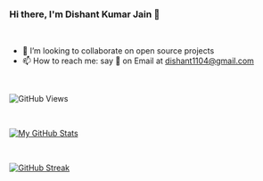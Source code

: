 ### Hi there, I'm Dishant Kumar Jain 👋


<br>


- 👯 I’m looking to collaborate on open source projects
- 📫 How to reach me: say 👋 on Email at dishant1104@gmail.com

<br> 

![GitHub Views](https://komarev.com/ghpvc/?username=Dishant145)

<br> 


[![My GitHub Stats](https://github-readme-stats.vercel.app/api/?username=dishant145&count_private=true&theme=tokyonight&showicons=true)](https://github.com/Dishant145)

<br>

[![GitHub Streak](https://github-readme-streak-stats.herokuapp.com/?user=Dishant145&theme=dark)](https://github.com/Dishant145)


